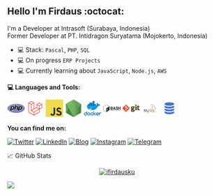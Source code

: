 ## Hello I'm Firdaus :octocat:
I'm a Developer at Intrasoft (Surabaya, Indonesia)  
Former Developer at PT. Intidragon Suryatama (Mojokerto, Indonesia)

- 💻 Stack: `Pascal`, `PHP`, `SQL`
- 💻 On progress `ERP Projects`
- 💻 Currently learning about `JavaScript`, `Node.js`, `AWS`

**💻 Languages and Tools:**

<code><img height="40" src="https://raw.githubusercontent.com/github/explore/80688e429a7d4ef2fca1e82350fe8e3517d3494d/topics/php/php.png"></code>
<code><img height="40" src="https://raw.githubusercontent.com/github/explore/56a826d05cf762b2b50ecbe7d492a839b04f3fbf/topics/laravel/laravel.png"></code>
<code><img height="40" src="https://raw.githubusercontent.com/github/explore/80688e429a7d4ef2fca1e82350fe8e3517d3494d/topics/javascript/javascript.png"></code>
<code><img height="40" src="https://raw.githubusercontent.com/github/explore/80688e429a7d4ef2fca1e82350fe8e3517d3494d/topics/nodejs/nodejs.png"></code>
<code><img height="40" src="https://raw.githubusercontent.com/github/explore/80688e429a7d4ef2fca1e82350fe8e3517d3494d/topics/docker/docker.png"></code>
<code><img height="40" src="https://raw.githubusercontent.com/github/explore/80688e429a7d4ef2fca1e82350fe8e3517d3494d/topics/bash/bash.png"></code>
<code><img height="40" src="https://raw.githubusercontent.com/github/explore/80688e429a7d4ef2fca1e82350fe8e3517d3494d/topics/git/git.png"></code>
<code><img height="40" src="https://raw.githubusercontent.com/github/explore/80688e429a7d4ef2fca1e82350fe8e3517d3494d/topics/mysql/mysql.png"></code>
<code><img height="40" src="https://raw.githubusercontent.com/github/explore/80688e429a7d4ef2fca1e82350fe8e3517d3494d/topics/sql/sql.png"></code>


**You can find me on:**

[![Twitter](https://img.shields.io/static/v1?label=Twitter&message=%20&logo=twitter&style=for-the-badge&logoColor=white)](https://twitter.com/ifirdausku)
[![LinkedIn](https://img.shields.io/static/v1?label=LinkedIn&message=%20&logo=linkedIn&style=for-the-badge&logoColor=white)](https://www.linkedin.com/in/ifirdausku/)
[![Blog](https://img.shields.io/static/v1?label=Blog&message=%20&logo=PHP&style=for-the-badge&logoColor=white)](https://ifirdausku.blogspot.com)
[![Instagram](https://img.shields.io/static/v1?label=Instagram&message=%20&logo=Instagram&style=for-the-badge&logoColor=white)](https://www.instagram.com/ifirdausku/)
[![Telegram](https://img.shields.io/static/v1?label=Telegram&message=%20&logo=Telegram&style=for-the-badge&logoColor=white)](https://t.me/ifirdausku)


📈 GitHub Stats
<p align="center">
<a href="https://github.com/ifirdausku?tab=repositories"><img src="https://github-profile-trophy.vercel.app/?username=ifirdausku&column=8&margin-w=15&margin-h=15" alt="ifirdausku"></a>
</p>

![](https://visitor-badge.glitch.me/badge?page_id=ifirdausku)
